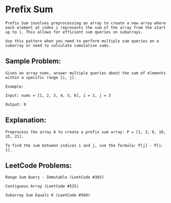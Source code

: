 # Prefix Sum

    Prefix Sum involves preprocessing an array to create a new array where each element at index i represents the sum of the array from the start up to i. This allows for efficient sum queries on subarrays.

    Use this pattern when you need to perform multiple sum queries on a subarray or need to calculate cumulative sums.

## Sample Problem:
    Given an array nums, answer multiple queries about the sum of elements within a specific range [i, j].

    Example:

    Input: nums = [1, 2, 3, 4, 5, 6], i = 1, j = 3

    Output: 9

## Explanation:
    Preprocess the array A to create a prefix sum array: P = [1, 3, 6, 10, 15, 21].

    To find the sum between indices i and j, use the formula: P[j] - P[i-1].

## LeetCode Problems:
    Range Sum Query - Immutable (LeetCode #303)

    Contiguous Array (LeetCode #525)

    Subarray Sum Equals K (LeetCode #560)